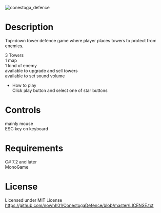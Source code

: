 ![conestoga_defence](https://user-images.githubusercontent.com/39201456/53821491-e343c300-3f3b-11e9-806d-6ff5a18ebcca.gif)

# Description
Top-down tower defence game where player places towers to protect from enemies.<br />

3 Towers<br />
1 map<br />
1 kind of enemy<br />
available to upgrade and sell towers<br />
available to set sound volume<br />

* How to play<br />
Click play button and select one of star buttons

# Controls
mainly mouse<br />
ESC key on keyboard

# Requirements
C# 7.2 and later<br />
MonoGame

# License
Licensed under MIT License<br />
https://github.com/nowhh01/ConestogaDefence/blob/master/LICENSE.txt
